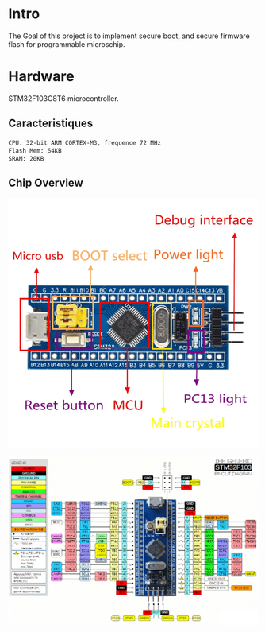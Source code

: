 # Intro
The Goal of this project is to implement secure boot, and secure firmware flash for programmable microschip.

# Hardware
STM32F103C8T6 microcontroller.

## Caracteristiques
    CPU: 32-bit ARM CORTEX-M3, frequence 72 MHz
    Flash Mem: 64KB
    SRAM: 20KB

## Chip Overview
![image](./chip_components.png)

![image](./pins_datasheet.png)

